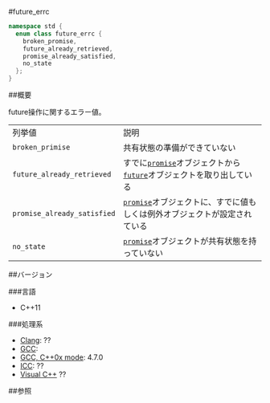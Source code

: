 #future_errc
```cpp
namespace std {
  enum class future_errc {
    broken_promise,
    future_already_retrieved,
    promise_already_satisfied,
    no_state
  };
}
```

##概要

future操作に関するエラー値。

| | |
|----------------------------------------|-------------------------------------------------------------------------------------------------------------------------------------------------------------------------------------------------------------------------------------------------------------------------------|
| 列挙値 | 説明 |
| `broken_primise` | 共有状態の準備ができていない |
| `future_already_retrieved` | すでに[`promise`](/reference/future/promise.md)オブジェクトから[`future`](/reference/future/future.md)オブジェクトを取り出している |
| `promise_already_satisfied` | [`promise`](/reference/future/promise.md)オブジェクトに、すでに値もしくは例外オブジェクトが設定されている |
| `no_state` | [`promise`](/reference/future/promise.md)オブジェクトが共有状態を持っていない |


##バージョン


###言語


- C++11



###処理系

- [Clang](/implementation#clang.md): ??
- [GCC](/implementation#gcc.md): 
- [GCC, C++0x mode](/implementation#gcc.md): 4.7.0
- [ICC](/implementation#icc.md): ??
- [Visual C++](/implementation#visual_cpp.md) ??



##参照


